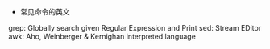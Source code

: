 

* 常见命令的英文

grep: Globally search given Regular Expression and Print
sed: Stream EDitor
awk: Aho, Weinberger & Kernighan interpreted language
